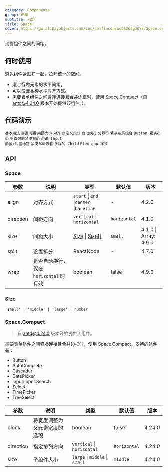 ```yaml
---
category: Components
group: 布局
subtitle: 间距
title: Space
cover: https://gw.alipayobjects.com/zos/antfincdn/wc6%263gJ0Y8/Space.svg
---
```


设置组件之间的间距。

## 何时使用

避免组件紧贴在一起，拉开统一的空间。

- 适合行内元素的水平间距。
- 可以设置各种水平对齐方式。
- 需要表单组件之间紧凑连接且合并边框时，使用 Space.Compact（自 antd@4.24.0 版本开始提供该组件。）。

## 代码演示

<code src="./demo/base.tsx">基本用法</code> <code src="./demo/vertical.tsx">垂直间距</code> <code src="./demo/size.tsx">间距大小</code> <code src="./demo/align.tsx">对齐</code> <code src="./demo/customize.tsx">自定义尺寸</code> <code src="./demo/wrap.tsx">自动换行</code> <code src="./demo/split.tsx">分隔符</code> <code src="./demo/compact.tsx">紧凑布局组合</code> <code src="./demo/compact-buttons.tsx">Button 紧凑布局</code> <code src="./demo/compact-button-vertical.tsx">垂直方向紧凑布局</code> <code src="./demo/compact-debug.tsx" debug>调试 Input 前置/后置标签</code> <code src="./demo/compact-nested.tsx" debug>紧凑布局嵌套</code> <code src="./demo/debug.tsx" debug>多样的 Child</code> <code src="./demo/gap-in-line.tsx" debug>Flex gap 样式</code>

## API

### Space

| 参数 | 说明 | 类型 | 默认值 | 版本 |
| --- | --- | --- | --- | --- |
| align | 对齐方式 | `start` \| `end` \|`center` \|`baseline` | - | 4.2.0 |
| direction | 间距方向 | `vertical` \| `horizontal` | `horizontal` | 4.1.0 |
| size | 间距大小 | [Size](#Size) \| [Size\[\]](#Size) | `small` | 4.1.0 \| Array: 4.9.0 |
| split | 设置拆分 | ReactNode | - | 4.7.0 |
| wrap | 是否自动换行，仅在 `horizontal` 时有效 | boolean | false | 4.9.0 |

### Size

`'small' | 'middle' | 'large' | number`

### Space.Compact

> 自 antd@4.24.0 版本开始提供该组件。

需要表单组件之间紧凑连接且合并边框时，使用 Space.Compact。支持的组件有：

- Button
- AutoComplete
- Cascader
- DatePicker
- Input/Input.Search
- Select
- TimePicker
- TreeSelect

| 参数 | 说明 | 类型 | 默认值 | 版本 |
| --- | --- | --- | --- | --- |
| block | 将宽度调整为父元素宽度的选项 | boolean | false | 4.24.0 |
| direction | 指定排列方向 | `vertical` \| `horizontal` | `horizontal` | 4.24.0 |
| size | 子组件大小 | `large` \| `middle` \| `small` | `middle` | 4.24.0 |
